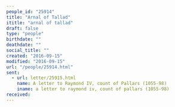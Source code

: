 ```yaml
---
people_id: "25914"
title: "Arnal of Tallad"
ititle: "arnal of tallad"
draft: false
type: "people"
birthdate: ""
deathdate: ""
social_title: ""
created: "2016-09-15"
modified: "2016-09-15"
url: "/people/25914.html"
sent:
  - url: letter/25915.html
    name: A letter to Raymond IV, count of Pallars (1055-98)
    iname: a letter to raymond iv, count of pallars (1055-98)
received:
---
```

